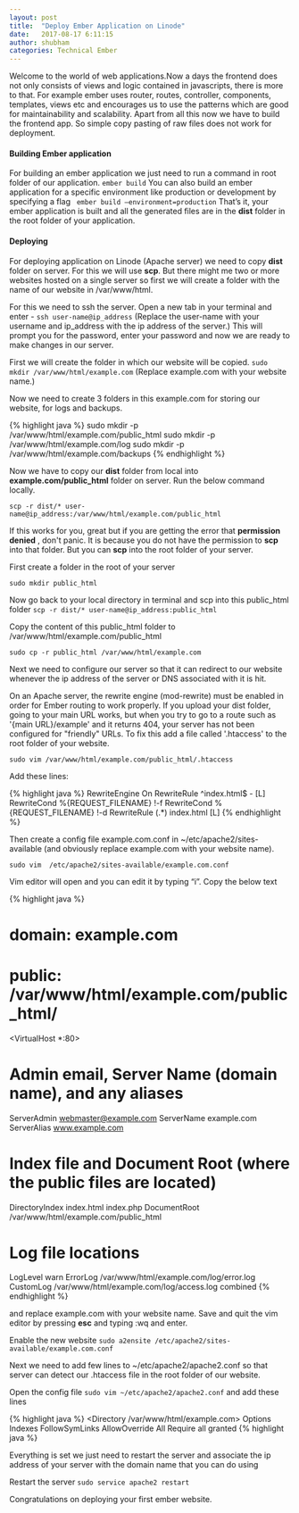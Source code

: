 ```yaml
---
layout: post
title:  "Deploy Ember Application on Linode"
date:   2017-08-17 6:11:15
author: shubham
categories: Technical Ember
---
```


Welcome to the world of web applications.Now a days the frontend does not only consists of views and logic contained in javascripts, there is more to that. For example ember uses router, routes, controller, components, templates, views etc and encourages us to use the patterns which are good for maintainability and scalability. Apart from all this now we have to build the frontend app. So simple copy pasting of raw files does not work for deployment.

#### Building Ember application 
For building an ember application we just need to run a command in root folder of our application.
 ``` ember build ```
 You can also build an ember application for a specific environment like production or development by specifying a flag
 ``` ember build —environment=production```
 That’s it, your ember application is built and all the generated files are in the **dist** folder in the root folder of your application.

 #### Deploying 
 For deploying application on Linode (Apache server) we need to copy **dist** folder on server. For this we will use **scp**.
 But there might me two or more websites hosted on a single server so first we will create a folder with the name of our website in /var/www/html.

For this we need to ssh the server. Open a new tab in your terminal and enter - 
```ssh user-name@ip_address``` 
(Replace the user-name with your username and ip_address with the ip address of the server.)
This will prompt you for the password, enter your password and now we are ready to make changes in our server.

First we will create the folder in which our website will be copied.
```sudo mkdir /var/www/html/example.com```
(Replace example.com with your website name.)

Now we need to create 3 folders in this example.com for storing our website, for logs and backups.

{% highlight java %}
sudo mkdir -p /var/www/html/example.com/public_html
sudo mkdir -p /var/www/html/example.com/log
sudo mkdir -p /var/www/html/example.com/backups
{% endhighlight %}

Now we have to copy our **dist** folder from local into **example.com/public_html** folder on server. Run the below command locally.

```scp -r dist/* user-name@ip_address:/var/www/html/example.com/public_html ```

If this works for you, great but if you are getting the error that **permission denied** , don't panic. It is because you do not have the permission to **scp** into that folder. But you can **scp** into the root folder of your server.

First create a folder in the root of your server

```sudo mkdir public_html```

Now go back to your local directory in terminal and  scp into this public_html folder
```scp -r dist/* user-name@ip_address:public_html```

Copy the content of this public_html folder to  /var/www/html/example.com/public_html

```sudo cp -r public_html /var/www/html/example.com```

Next we need to configure our server so that it can redirect to our website whenever the ip address of the server or DNS associated with it is hit.

On an Apache server, the rewrite engine (mod-rewrite) must be enabled in order for Ember routing to work properly. If you upload your dist folder, going to your main URL works, but when you try to go to a route such as '{main URL}/example' and it returns 404, your server has not been configured for "friendly" URLs.
To fix this add a file called '.htaccess' to the root folder of your website. 

```sudo vim /var/www/html/example.com/public_html/.htaccess```

Add these lines:

{% highlight java %}
<IfModule mod_reqrite.c>
RewriteEngine On
RewriteRule ^index\.html$ - [L]
RewriteCond %{REQUEST_FILENAME} !-f
RewriteCond %{REQUEST_FILENAME} !-d
RewriteRule (.*) index.html [L]
</IfModule>
{% endhighlight %}

Then create a config file example.com.conf in  ~/etc/apache2/sites-available (and obviously replace example.com with your website name).

```sudo vim  /etc/apache2/sites-available/example.com.conf```

Vim editor will open and you can edit it by typing “i”. Copy the below text

{% highlight java %}
# domain: example.com
# public: /var/www/html/example.com/public_html/

<VirtualHost *:80>
  # Admin email, Server Name (domain name), and any aliases
  ServerAdmin webmaster@example.com
  ServerName  example.com
  ServerAlias www.example.com

  # Index file and Document Root (where the public files are located)
  DirectoryIndex index.html index.php
  DocumentRoot /var/www/html/example.com/public_html
  # Log file locations
  LogLevel warn
  ErrorLog  /var/www/html/example.com/log/error.log
  CustomLog /var/www/html/example.com/log/access.log combined
</VirtualHost>
{% endhighlight %}

and replace example.com with your website name. Save and quit the vim editor by pressing **esc** and typing :wq and enter.

Enable the new website
```sudo a2ensite /etc/apache2/sites-available/example.com.conf```

Next we need to add few lines to ~/etc/apache2/apache2.conf so that server can detect our .htaccess file in the root folder of our website.

Open the config file
```sudo vim ~/etc/apache2/apache2.conf```
and add these lines

{% highlight java %}
<Directory /var/www/html/example.com>
        Options Indexes FollowSymLinks
        AllowOverride All
        Require all granted
</Directory>
{% highlight java %}

Everything is set we just need to restart the server and associate the ip address of your server with the domain name that you can do using 

Restart the server
 ```sudo service apache2 restart```

Congratulations on deploying your first ember website.












